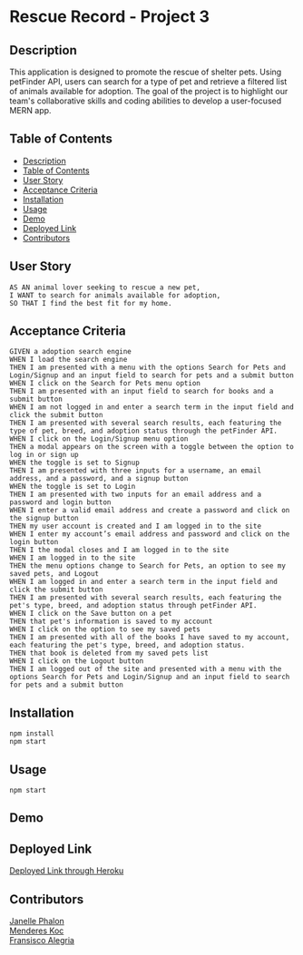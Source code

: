 # Rescue Record - Project 3

## Description
This application is designed to promote the rescue of shelter pets. Using petFinder API, users can search for a type of pet and retrieve a filtered list of animals available for adoption. The goal of the project is to highlight our team's collaborative skills and coding abilities to develop a user-focused MERN app. 

## Table of Contents 
  - [Description](#description)
  - [Table of Contents](#table-of-contents)
  - [User Story](#user-story)
  - [Acceptance Criteria](#acceptance-criteria)
  - [Installation](#installation)
  - [Usage](#usage)
  - [Demo](#demo)
  - [Deployed Link](#deployed-link)
  - [Contributors](#contributors)


## User Story
```
AS AN animal lover seeking to rescue a new pet,
I WANT to search for animals available for adoption,
SO THAT I find the best fit for my home. 
```

## Acceptance Criteria 
```
GIVEN a adoption search engine 
WHEN I load the search engine 
THEN I am presented with a menu with the options Search for Pets and Login/Signup and an input field to search for pets and a submit button
WHEN I click on the Search for Pets menu option
THEN I am presented with an input field to search for books and a submit button
WHEN I am not logged in and enter a search term in the input field and click the submit button
THEN I am presented with several search results, each featuring the type of pet, breed, and adoption status through the petFinder API. 
WHEN I click on the Login/Signup menu option
THEN a modal appears on the screen with a toggle between the option to log in or sign up
WHEN the toggle is set to Signup
THEN I am presented with three inputs for a username, an email address, and a password, and a signup button
WHEN the toggle is set to Login
THEN I am presented with two inputs for an email address and a password and login button
WHEN I enter a valid email address and create a password and click on the signup button
THEN my user account is created and I am logged in to the site
WHEN I enter my account’s email address and password and click on the login button
THEN I the modal closes and I am logged in to the site
WHEN I am logged in to the site
THEN the menu options change to Search for Pets, an option to see my saved pets, and Logout
WHEN I am logged in and enter a search term in the input field and click the submit button
THEN I am presented with several search results, each featuring the pet's type, breed, and adoption status through petFinder API. 
WHEN I click on the Save button on a pet
THEN that pet's information is saved to my account
WHEN I click on the option to see my saved pets
THEN I am presented with all of the books I have saved to my account, each featuring the pet's type, breed, and adoption status. 
THEN that book is deleted from my saved pets list
WHEN I click on the Logout button
THEN I am logged out of the site and presented with a menu with the options Search for Pets and Login/Signup and an input field to search for pets and a submit button
```

## Installation
` npm install ` <br>
` npm start ` <br>

## Usage
` npm start `

## Demo
[]()

## Deployed Link 
[Deployed Link through Heroku]() 

## Contributors
[Janelle Phalon](https://github.com/janellephalon) <br>
[Menderes Koc]() <br>
[Fransisco Alegria]() 
